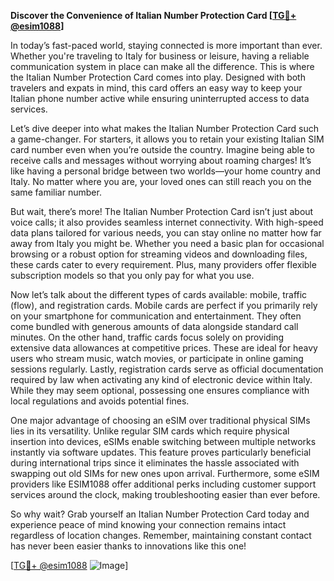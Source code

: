 **Discover the Convenience of Italian Number Protection Card [[TG💪+ @esim1088](https://t.me/s/esim1088)]**

In today’s fast-paced world, staying connected is more important than ever. Whether you're traveling to Italy for business or leisure, having a reliable communication system in place can make all the difference. This is where the Italian Number Protection Card comes into play. Designed with both travelers and expats in mind, this card offers an easy way to keep your Italian phone number active while ensuring uninterrupted access to data services.

Let’s dive deeper into what makes the Italian Number Protection Card such a game-changer. For starters, it allows you to retain your existing Italian SIM card number even when you’re outside the country. Imagine being able to receive calls and messages without worrying about roaming charges! It’s like having a personal bridge between two worlds—your home country and Italy. No matter where you are, your loved ones can still reach you on the same familiar number.

But wait, there’s more! The Italian Number Protection Card isn’t just about voice calls; it also provides seamless internet connectivity. With high-speed data plans tailored for various needs, you can stay online no matter how far away from Italy you might be. Whether you need a basic plan for occasional browsing or a robust option for streaming videos and downloading files, these cards cater to every requirement. Plus, many providers offer flexible subscription models so that you only pay for what you use.

Now let’s talk about the different types of cards available: mobile, traffic (flow), and registration cards. Mobile cards are perfect if you primarily rely on your smartphone for communication and entertainment. They often come bundled with generous amounts of data alongside standard call minutes. On the other hand, traffic cards focus solely on providing extensive data allowances at competitive prices. These are ideal for heavy users who stream music, watch movies, or participate in online gaming sessions regularly. Lastly, registration cards serve as official documentation required by law when activating any kind of electronic device within Italy. While they may seem optional, possessing one ensures compliance with local regulations and avoids potential fines.

One major advantage of choosing an eSIM over traditional physical SIMs lies in its versatility. Unlike regular SIM cards which require physical insertion into devices, eSIMs enable switching between multiple networks instantly via software updates. This feature proves particularly beneficial during international trips since it eliminates the hassle associated with swapping out old SIMs for new ones upon arrival. Furthermore, some eSIM providers like ESIM1088 offer additional perks including customer support services around the clock, making troubleshooting easier than ever before.

So why wait? Grab yourself an Italian Number Protection Card today and experience peace of mind knowing your connection remains intact regardless of location changes. Remember, maintaining constant contact has never been easier thanks to innovations like this one! 

[[TG💪+ @esim1088](https://t.me/s/esim1088) ![Image](https://i.postimg.cc/Y0z9fWf4/image.png)]